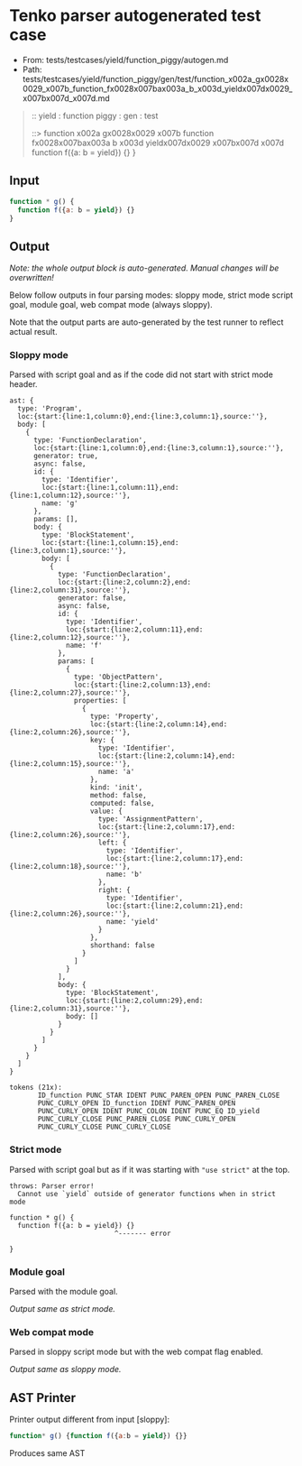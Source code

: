 # Tenko parser autogenerated test case

- From: tests/testcases/yield/function_piggy/autogen.md
- Path: tests/testcases/yield/function_piggy/gen/test/function_x002a_gx0028x0029_x007b_function_fx0028x007bax003a_b_x003d_yieldx007dx0029_x007bx007d_x007d.md

> :: yield : function piggy : gen : test
>
> ::> function x002a gx0028x0029 x007b function fx0028x007bax003a b x003d yieldx007dx0029 x007bx007d x007d
>            function f({a: b = yield}) {}
>          }

## Input


`````js
function * g() {
  function f({a: b = yield}) {}
}
`````

## Output

_Note: the whole output block is auto-generated. Manual changes will be overwritten!_

Below follow outputs in four parsing modes: sloppy mode, strict mode script goal, module goal, web compat mode (always sloppy).

Note that the output parts are auto-generated by the test runner to reflect actual result.

### Sloppy mode

Parsed with script goal and as if the code did not start with strict mode header.

`````
ast: {
  type: 'Program',
  loc:{start:{line:1,column:0},end:{line:3,column:1},source:''},
  body: [
    {
      type: 'FunctionDeclaration',
      loc:{start:{line:1,column:0},end:{line:3,column:1},source:''},
      generator: true,
      async: false,
      id: {
        type: 'Identifier',
        loc:{start:{line:1,column:11},end:{line:1,column:12},source:''},
        name: 'g'
      },
      params: [],
      body: {
        type: 'BlockStatement',
        loc:{start:{line:1,column:15},end:{line:3,column:1},source:''},
        body: [
          {
            type: 'FunctionDeclaration',
            loc:{start:{line:2,column:2},end:{line:2,column:31},source:''},
            generator: false,
            async: false,
            id: {
              type: 'Identifier',
              loc:{start:{line:2,column:11},end:{line:2,column:12},source:''},
              name: 'f'
            },
            params: [
              {
                type: 'ObjectPattern',
                loc:{start:{line:2,column:13},end:{line:2,column:27},source:''},
                properties: [
                  {
                    type: 'Property',
                    loc:{start:{line:2,column:14},end:{line:2,column:26},source:''},
                    key: {
                      type: 'Identifier',
                      loc:{start:{line:2,column:14},end:{line:2,column:15},source:''},
                      name: 'a'
                    },
                    kind: 'init',
                    method: false,
                    computed: false,
                    value: {
                      type: 'AssignmentPattern',
                      loc:{start:{line:2,column:17},end:{line:2,column:26},source:''},
                      left: {
                        type: 'Identifier',
                        loc:{start:{line:2,column:17},end:{line:2,column:18},source:''},
                        name: 'b'
                      },
                      right: {
                        type: 'Identifier',
                        loc:{start:{line:2,column:21},end:{line:2,column:26},source:''},
                        name: 'yield'
                      }
                    },
                    shorthand: false
                  }
                ]
              }
            ],
            body: {
              type: 'BlockStatement',
              loc:{start:{line:2,column:29},end:{line:2,column:31},source:''},
              body: []
            }
          }
        ]
      }
    }
  ]
}

tokens (21x):
       ID_function PUNC_STAR IDENT PUNC_PAREN_OPEN PUNC_PAREN_CLOSE
       PUNC_CURLY_OPEN ID_function IDENT PUNC_PAREN_OPEN
       PUNC_CURLY_OPEN IDENT PUNC_COLON IDENT PUNC_EQ ID_yield
       PUNC_CURLY_CLOSE PUNC_PAREN_CLOSE PUNC_CURLY_OPEN
       PUNC_CURLY_CLOSE PUNC_CURLY_CLOSE
`````

### Strict mode

Parsed with script goal but as if it was starting with `"use strict"` at the top.

`````
throws: Parser error!
  Cannot use `yield` outside of generator functions when in strict mode

function * g() {
  function f({a: b = yield}) {}
                          ^------- error

}
`````


### Module goal

Parsed with the module goal.

_Output same as strict mode._

### Web compat mode

Parsed in sloppy script mode but with the web compat flag enabled.

_Output same as sloppy mode._

## AST Printer

Printer output different from input [sloppy]:

````js
function* g() {function f({a:b = yield}) {}}
````

Produces same AST

